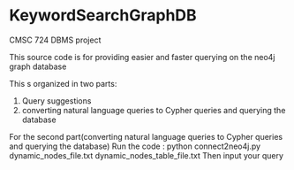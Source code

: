 # KeywordSearchGraphDB
CMSC 724 DBMS project

This source code is for providing easier and faster querying on the neo4j graph database

This s organized in two parts:
1. Query suggestions
2. converting natural language queries to Cypher queries and querying the database



For the second part(converting natural language queries to Cypher queries and querying the database)
Run the code : python connect2neo4j.py dynamic_nodes_file.txt dynamic_nodes_table_file.txt
Then input your query
